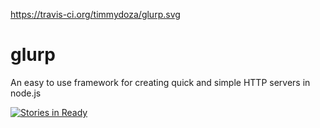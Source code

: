 https://travis-ci.org/timmydoza/glurp.svg
# glurp
An easy to use framework for creating quick and simple HTTP servers in node.js

[![Stories in Ready](https://badge.waffle.io/timmydoza/glurp.svg?label=ready&title=Ready)](http://waffle.io/timmydoza/glurp)

